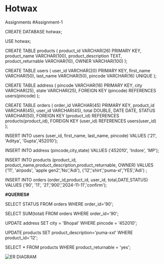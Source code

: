 # Hotwax
Assignments
#Assignment-1

CREATE DATABASE hotwax;

USE hotwax;

CREATE TABLE products (
    product_id VARCHAR(26) PRIMARY KEY,
    product_name VARCHAR(100),
    product_description TEXT,
    product_returnable VARCHAR(10),
    OWNER VARCHAR(100)
);

CREATE TABLE users (
    user_id VARCHAR(20) PRIMARY KEY,
    first_name VARCHAR(50),
    last_name VARCHAR(50),
    pincode VARCHAR(16) UNIQUE 
);

CREATE TABLE address (
    pincode VARCHAR(16) PRIMARY KEY,
    city VARCHAR(25),
    state VARCHAR(25),
    FOREIGN KEY (pincode) REFERENCES users(pincode)
);

CREATE TABLE orders (
    order_id VARCHAR(45) PRIMARY KEY,
    product_id VARCHAR(45),
    user_id VARCHAR(45),
    total DOUBLE,
    DATE DATE,
    STATUS VARCHAR(50),
    FOREIGN KEY (product_id) REFERENCES products(product_id),
    FOREIGN KEY (user_id) REFERENCES users(user_id)
);

INSERT INTO users (user_id, first_name, last_name, pincode)
VALUES ('21', 'Aditya', 'Gupta','452010');

INSERT INTO address (pincode,city,state)
VALUES ('452010', 'Indore', 'MP');

INSERT INTO products (product_id, product_name,product_description,product_returnable, OWNER)
VALUES 
('11', 'airpods', 'apple gen2','No','Adi'),
('12','shirt','puma-xl','YES','Adi') ;

INSERT INTO orders (order_id,product_id, user_id, total,DATE,STATUS)
VALUES ('90', '11', '21','900','2024-11-11','confirm');

**#QUERIES#**

SELECT STATUS FROM orders WHERE order_id='90';

SELECT SUM(total) FROM orders WHERE order_id='90';

UPDATE address SET city = 'Bhopal' WHERE pincode = '452010';

UPDATE products SET product_description='puma-xxl' WHERE product_id='12';

SELECT * FROM products WHERE product_returnable = 'yes';

![ER DIAGRAM](https://github.com/user-attachments/assets/3cc6aba8-2813-4f66-8c69-2c7a93637efb)


